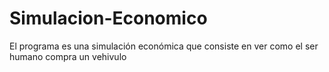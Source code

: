 # Simulacion-Economico
El programa es una simulación económica que consiste en ver como el ser humano compra un vehivulo 
